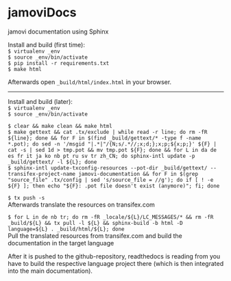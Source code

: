 # jamoviDocs

jamovi documentation using Sphinx

Install and build (first time):<br>
   `$ virtualenv _env`<br>
   `$ source _env/bin/activate`<br>
   `$ pip install -r requirements.txt`<br>
   `$ make html`<br>

Afterwards open `_build/html/index.html` in your browser.

-----------

Install and build (later):<br>
   `$ virtualenv _env`<br>
   `$ source _env/bin/activate`<br>

   `$ clear && make clean && make html`<br>
   `$ make gettext && cat .tx/exclude | while read -r line; do rm -fR ${line}; done && for F in $(find _build/gettext/* -type f -name *.pot); do sed -n '/msgid "|.*|"/{N;s/.*//;x;d;};x;p;${x;p;}' ${F} | cat -s | sed 1d > tmp.pot && mv tmp.pot ${F}; done && for L in da de es fr it ja ko nb pt ru sv tr zh_CN; do sphinx-intl update -p _build/gettext/ -l ${L}; done`<br>
   `$ sphinx-intl update-txconfig-resources --pot-dir _build/gettext/ --transifex-project-name jamovi-documentation && for F in $(grep "source_file" .tx/config | sed 's/source_file = //g'); do if [ ! -e ${F} ]; then echo "${F}: .pot file doesn't exist (anymore)"; fi; done`<br>
    
   `$ tx push -s`<br>
   Afterwards translate the resources on transifex.com<br>
   
   `$ for L in de nb tr; do rm -fR _locale/${L}/LC_MESSAGES/* && rm -fR _build/${L} && tx pull -l ${L} && sphinx-build -b html -D language=${L} . _build/html/${L}; done`<br>
   Pull the translated resources from transifex.com and build the documentation in the target language<br>
   
   After it is pushed to the github-repository, readthedocs is reading from you have to build the respective language project there (which is then integrated into the main documentation).<br> 
